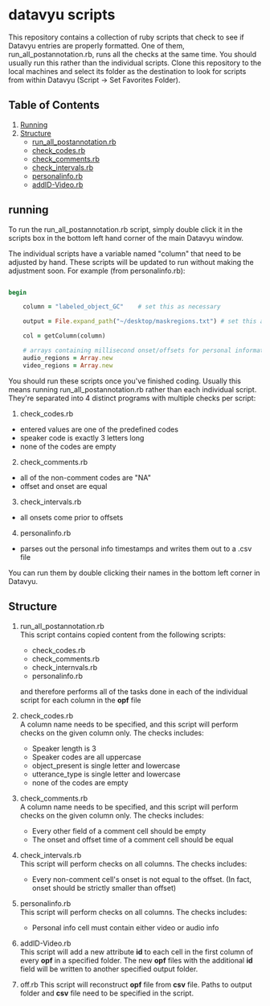 # datavyu scripts

This repository contains a collection of ruby scripts that check to see if Datavyu entries are properly formatted. One of them, run_all_postannotation.rb, runs all the checks at the same time. You should usually run this rather than the individual scripts. Clone this repository to the local machines and select its folder as the destination to look for scripts from within Datavyu (Script -> Set Favorites Folder).

## Table of Contents
1. [Running](#running)
2. [Structure](#structure)
    * [run_all_postannotation.rb](#runall)
    * [check_codes.rb](#checkcodes)
    * [check_comments.rb](#checkcomments)
    * [check_intervals.rb](#checkintervals)
    * [personalinfo.rb](#personalinfo)
    * [addID-Video.rb](#addidvideo)


<a name='running'></a>
## running

To run the run_all_postannotation.rb script, simply double click it in the scripts box in the bottom left hand corner of the main Datavyu window.


The individual scripts have a variable named "column" that need to be adjusted by hand. These scripts will be updated to run without making the adjustment soon. For example (from personalinfo.rb):


```ruby

begin

	column = "labeled_object_GC"	# set this as necessary

	output = File.expand_path("~/desktop/maskregions.txt") # set this as necessary

	col = getColumn(column)

	# arrays containing millisecond onset/offsets for personal information
	audio_regions = Array.new
	video_regions = Array.new

```

You should run these scripts once you've finished coding. Usually this means running run_all_postannotation.rb rather than each individual script. They're separated into 4 distinct programs with multiple checks per script:

1. check_codes.rb
  * entered values are one of the predefined codes
  * speaker code is exactly 3 letters long
  * none of the codes are empty
2. check_comments.rb
  * all of the non-comment codes are "NA"
  * offset and onset are equal
3. check_intervals.rb
  * all onsets come prior to offsets
4. personalinfo.rb
  * parses out the personal info timestamps and writes them out to a .csv file


You can run them by double clicking their names in the bottom left corner in Datavyu.

<a name='structure'></a>
## Structure

<a name='runall'></a>
1. run_all_postannotation.rb  
   This script contains copied content from the following scripts:
    * check_codes.rb
    * check_comments.rb
    * check_internvals.rb
    * personalinfo.rb

    and therefore performs all of the tasks done in each of the individual script for each column in the **opf** file
<a name='checkcodes'></a>
2. check_codes.rb  
A column name needs to be specified, and this script will perform checks on the given column only. The checks includes:  
     * Speaker length is 3
     * Speaker codes are all uppercase
     * object_present is single letter and lowercase
     * utterance_type is single letter and lowercase
     * none of the codes are empty
<a name='checkcomments'></a>
3. check_comments.rb  
A column name needs to be specified, and this script will perform checks on the given column only. The checks includes:
     * Every other field of a comment cell should be empty
     * The onset and offset time of a comment cell should be equal
<a name='checkintervals'></a>
4. check_intervals.rb  
This script will perform checks on all columns. The checks includes:
     * Every non-comment cell's onset is not equal to the offset. (In fact, onset should be strictly smaller than offset)
<a name='personalinfo'></a>
5. personalinfo.rb  
This script will perform checks on all columns. The checks includes:
     * Personal info cell must contain either video or audio info
<a name='personalinfo'></a>
6. addID-Video.rb  
This script will add a new attribute **id** to each cell in the first column of every **opf** in a specified folder. The new **opf** files with the additional **id** field will be written to another specified output folder.
7. off.rb
This script will reconstruct **opf** file from **csv** file. Paths to output folder and **csv** file need to be specified in the script. 
